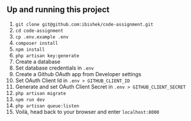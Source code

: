 ## Up and running this project

1. `git clone git@github.com:ibishek/code-assignment.git`
2. `cd code-assignment`
3. `cp .env.example .env`
4. `composer install`
5. `npm install`
6. `php artisan key:generate`
7. Create a database
8. Set database credentials in `.env`
9. Create a Github OAuth app from Developer settings
10. Set OAuth Client Id in `.env > GITHUB_CLIENT_ID`
11. Generate and set OAuth Client Secret in `.env > GITHUB_CLIENT_SECRET`
12. `php artisan migrate`
13. `npm run dev`
14. `php artisan queue:listen`
15. Voilà, head back to your browser and enter `localhost:8000`
